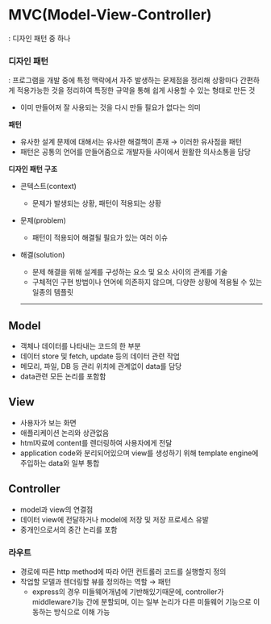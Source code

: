 # MVC(Model-View-Controller)

: 디자인 패턴 중 하나

### 디자인 패턴

: 프로그램을 개발 중에 특정 맥락에서 자주 발생하는 문제점을 정리해 상황마다 간편하게 적용가능한 것을 정리하여 특정한 규약을 통해 쉽게 사용할 수 있는 형태로 만든 것

- 이미 만들어져 잘 사용되는 것을 다시 만들 필요가 없다는 의미

**패턴**

- 유사한 설계 문제에 대해서는 유사한 해결책이 존재 → 이러한 유사점을 패턴
- 패턴은 공통의 언어를 만들어줌으로 개발자들 사이에서 원활한 의사소통을 담당

**디자인 패턴 구조**

- 콘텍스트(context)
    - 문제가 발생되는 상황, 패턴이 적용되는 상황
- 문제(problem)
    - 패턴이 적용되어 해결될 필요가 있는 여러 이슈
- 해결(solution)
    - 문제 해결을 위해 설계를 구성하는 요소 및 요소 사이의 관계를 기술
    - 구체적인 구현 방법이나 언어에 의존하지 않으며, 다양한 상황에 적용될 수 있는 일종의 템플릿
    
    ---
    

## Model

- 객체나 데이터를 나타내는 코드의 한 부분
- 데이터 store 및 fetch, update 등의 데이터 관련 작업
- 메모리, 파일, DB 등 관리 위치에 관계없이 data를 담당
- data관련 모든 논리를 포함함

## View

- 사용자가 보는 화면
- 애플리케이션 논리와 상관없음
- html자료에 content를 렌더링하여 사용자에게 전달
- application code와 분리되어있으며 view를 생성하기 위해 template engine에 주입하는 data와 일부 통합

## Controller

- model과 view의 연결점
- 데이터 view에 전달하거나 model에 저장 및 저장 프로세스 유발
- 중개인으로서의 중간 논리를 포함

### 라우트

- 경로에 따른 http method에 따라 어떤 컨트롤러 코드를 실행할지 정의
- 작업할 모델과 렌더링할 뷰를 정의하는 역할 → 패턴
    - express의 경우 미들웨어개념에 기반해있기때문에, controller가 middleware기능 간에 분할되며, 이는 일부 논리가 다른 미들웨어 기능으로 이동하는 방식으로 이해 가능